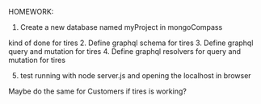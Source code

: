 

HOMEWORK:

1. Create a new database named myProject in mongoCompass

kind of done for tires
2. Define graphql schema for tires
3. Define graphql query and mutation for tires
4. Define graphql resolvers for query and mutation for tires

5. test running with node server.js and opening the localhost in browser

Maybe do the same for Customers if tires is working?